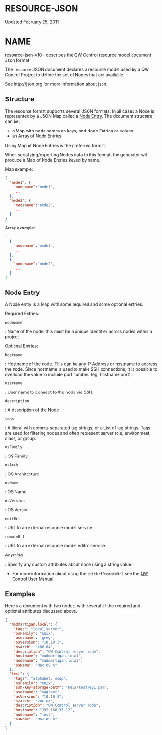 # RESOURCE-JSON

Updated February 25, 2011

# NAME

resource-json-v10 - describes the QW Control resource model document Json format

The `resource` JSON document declares a resource model used by a QW Control Project to define the set of Nodes that are available.

See <http://json.org> for more information about json.

## Structure

The resource format supports several JSON formats. In all cases a Node is represented by a JSON Map called a [Node Entry](/en/#node-entry). The document structure can be:

- a Map with node names as keys, and Node Entries as values
- an Array of Node Entries

Using Map of Node Entries is the preferred format.

When serializing/exporting Nodes data to this format, the generator will produce a Map of Node Entries keyed by name.

Map example:

```json
{
  "node1": {
    "nodename":"node1",
    ...
  },
  "node2": {
    "nodename":"node2",
    ...
  }
}
```

Array example:

```json
[
  {
    "nodename":"node1",
    ...
  },
  {
    "nodename":"node2",
    ...
  }
]
```

## Node Entry

A Node entry is a Map with some required and some optional entries.

Required Entries:

`nodename`

: Name of the node, this must be a unique Identifier across nodes within a project

Optional Entries:

`hostname`

: Hostname of the node. This can be any IP Address or hostname to address the node.
Since hostname is used to make SSH connections, it is possible to overload the value
to include port number. (eg, hostname:port).

`username`

: User name to connect to the node via SSH.

`description`

: A description of the Node

`tags`

: A literal with comma-separated tag strings, or a List of tag strings. Tags are used for filtering nodes and often represent server role, environment, class, or group.

`osFamily`

: OS Family

`osArch`

: OS Architecture

`osName`

: OS Name

`osVersion`

: OS Version

`editUrl`

: URL to an external resource model service.

`remoteUrl`

: URL to an external resource model editor service.

_Anything_

: Specify any custom attributes about node using a string value.

- For more information about using the `editUrl`/`remoteUrl` see the [QW Control User Manual](/en/administration/projects/resource-model-sources/resource-editor.md#resource-editor).

## Examples

Here's a document with two nodes, with several of the required and optional
attributes discussed above.

```json
{
  "madmartigan.local": {
    "tags": "local,server",
    "osFamily": "unix",
    "username": "greg",
    "osVersion": "10.10.3",
    "osArch": "x86_64",
    "description": "QW Control server node",
    "hostname": "madmartigan.local",
    "nodename": "madmartigan.local",
    "osName": "Mac OS X"
  },
  "test": {
    "tags": "alphabet, soup",
    "osFamily": "unix",
    "ssh-key-storage-path": "keys/testkey1.pem",
    "username": "vagrant",
    "osVersion": "10.10.3",
    "osArch": "x86_64",
    "description": "QW Control server node",
    "hostname": "192.168.33.12",
    "nodename": "test",
    "osName": "Mac OS X"
  }
}
```
